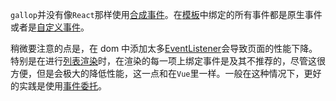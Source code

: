 `gallop`并没有像`React`那样使用[合成事件](https://react.docschina.org/docs/events.html)。在[模板](/#Template)中绑定的所有事件都是原生事件或者是[自定义事件](https://developer.mozilla.org/en-US/docs/Web/API/CustomEvent)。

稍微要注意的点是，在 dom 中添加太多[EventListener](https://developer.mozilla.org/en-US/docs/Web/API/EventListener)会导致页面的性能下降。特别是在进行[列表渲染](/#repeat)时，在渲染的每一项上绑定事件是及其不推荐的，尽管这很方便，但是会极大的降低性能，这一点和在`Vue`里一样。一般在这种情况下，更好的实践是使用[事件委托](https://javascript.info/event-delegation)。

